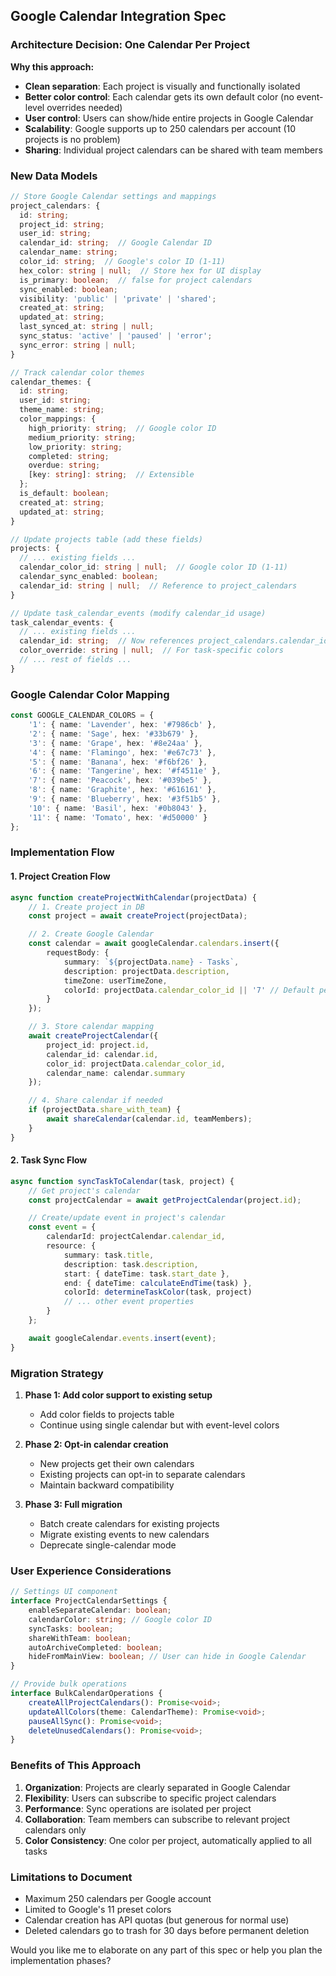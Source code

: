 ## Google Calendar Integration Spec

### Architecture Decision: One Calendar Per Project

**Why this approach:**

- **Clean separation**: Each project is visually and functionally isolated
- **Better color control**: Each calendar gets its own default color (no event-level overrides needed)
- **User control**: Users can show/hide entire projects in Google Calendar
- **Scalability**: Google supports up to 250 calendars per account (10 projects is no problem)
- **Sharing**: Individual project calendars can be shared with team members

### New Data Models

```typescript
// Store Google Calendar settings and mappings
project_calendars: {
  id: string;
  project_id: string;
  user_id: string;
  calendar_id: string;  // Google Calendar ID
  calendar_name: string;
  color_id: string;  // Google's color ID (1-11)
  hex_color: string | null;  // Store hex for UI display
  is_primary: boolean;  // false for project calendars
  sync_enabled: boolean;
  visibility: 'public' | 'private' | 'shared';
  created_at: string;
  updated_at: string;
  last_synced_at: string | null;
  sync_status: 'active' | 'paused' | 'error';
  sync_error: string | null;
}

// Track calendar color themes
calendar_themes: {
  id: string;
  user_id: string;
  theme_name: string;
  color_mappings: {
    high_priority: string;  // Google color ID
    medium_priority: string;
    low_priority: string;
    completed: string;
    overdue: string;
    [key: string]: string;  // Extensible
  };
  is_default: boolean;
  created_at: string;
  updated_at: string;
}

// Update projects table (add these fields)
projects: {
  // ... existing fields ...
  calendar_color_id: string | null;  // Google color ID (1-11)
  calendar_sync_enabled: boolean;
  calendar_id: string | null;  // Reference to project_calendars
}

// Update task_calendar_events (modify calendar_id usage)
task_calendar_events: {
  // ... existing fields ...
  calendar_id: string;  // Now references project_calendars.calendar_id
  color_override: string | null;  // For task-specific colors
  // ... rest of fields ...
}
```

### Google Calendar Color Mapping

```typescript
const GOOGLE_CALENDAR_COLORS = {
	'1': { name: 'Lavender', hex: '#7986cb' },
	'2': { name: 'Sage', hex: '#33b679' },
	'3': { name: 'Grape', hex: '#8e24aa' },
	'4': { name: 'Flamingo', hex: '#e67c73' },
	'5': { name: 'Banana', hex: '#f6bf26' },
	'6': { name: 'Tangerine', hex: '#f4511e' },
	'7': { name: 'Peacock', hex: '#039be5' },
	'8': { name: 'Graphite', hex: '#616161' },
	'9': { name: 'Blueberry', hex: '#3f51b5' },
	'10': { name: 'Basil', hex: '#0b8043' },
	'11': { name: 'Tomato', hex: '#d50000' }
};
```

### Implementation Flow

#### 1. Project Creation Flow

```typescript
async function createProjectWithCalendar(projectData) {
	// 1. Create project in DB
	const project = await createProject(projectData);

	// 2. Create Google Calendar
	const calendar = await googleCalendar.calendars.insert({
		requestBody: {
			summary: `${projectData.name} - Tasks`,
			description: projectData.description,
			timeZone: userTimeZone,
			colorId: projectData.calendar_color_id || '7' // Default peacock
		}
	});

	// 3. Store calendar mapping
	await createProjectCalendar({
		project_id: project.id,
		calendar_id: calendar.id,
		color_id: projectData.calendar_color_id,
		calendar_name: calendar.summary
	});

	// 4. Share calendar if needed
	if (projectData.share_with_team) {
		await shareCalendar(calendar.id, teamMembers);
	}
}
```

#### 2. Task Sync Flow

```typescript
async function syncTaskToCalendar(task, project) {
	// Get project's calendar
	const projectCalendar = await getProjectCalendar(project.id);

	// Create/update event in project's calendar
	const event = {
		calendarId: projectCalendar.calendar_id,
		resource: {
			summary: task.title,
			description: task.description,
			start: { dateTime: task.start_date },
			end: { dateTime: calculateEndTime(task) },
			colorId: determineTaskColor(task, project)
			// ... other event properties
		}
	};

	await googleCalendar.events.insert(event);
}
```

### Migration Strategy

1. **Phase 1: Add color support to existing setup**
    - Add color fields to projects table
    - Continue using single calendar but with event-level colors

2. **Phase 2: Opt-in calendar creation**
    - New projects get their own calendars
    - Existing projects can opt-in to separate calendars
    - Maintain backward compatibility

3. **Phase 3: Full migration**
    - Batch create calendars for existing projects
    - Migrate existing events to new calendars
    - Deprecate single-calendar mode

### User Experience Considerations

```typescript
// Settings UI component
interface ProjectCalendarSettings {
	enableSeparateCalendar: boolean;
	calendarColor: string; // Google color ID
	syncTasks: boolean;
	shareWithTeam: boolean;
	autoArchiveCompleted: boolean;
	hideFromMainView: boolean; // User can hide in Google Calendar
}

// Provide bulk operations
interface BulkCalendarOperations {
	createAllProjectCalendars(): Promise<void>;
	updateAllColors(theme: CalendarTheme): Promise<void>;
	pauseAllSync(): Promise<void>;
	deleteUnusedCalendars(): Promise<void>;
}
```

### Benefits of This Approach

1. **Organization**: Projects are clearly separated in Google Calendar
2. **Flexibility**: Users can subscribe to specific project calendars
3. **Performance**: Sync operations are isolated per project
4. **Collaboration**: Team members can subscribe to relevant project calendars only
5. **Color Consistency**: One color per project, automatically applied to all tasks

### Limitations to Document

- Maximum 250 calendars per Google account
- Limited to Google's 11 preset colors
- Calendar creation has API quotas (but generous for normal use)
- Deleted calendars go to trash for 30 days before permanent deletion

Would you like me to elaborate on any part of this spec or help you plan the implementation phases?
